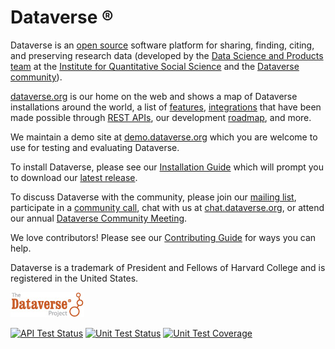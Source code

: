 Dataverse &#174;
===============

Dataverse is an [open source][] software platform for sharing, finding, citing, and preserving research data (developed by the [Data Science and Products team](http://www.iq.harvard.edu/people/people/data-science-products) at the [Institute for Quantitative Social Science](http://iq.harvard.edu/) and the [Dataverse community][]).

[dataverse.org][] is our home on the web and shows a map of Dataverse installations around the world, a list of [features][], [integrations][] that have been made possible through [REST APIs][], our development [roadmap][], and more.

We maintain a demo site at [demo.dataverse.org][] which you are welcome to use for testing and evaluating Dataverse.

To install Dataverse, please see our [Installation Guide][] which will prompt you to download our [latest release][].

To discuss Dataverse with the community, please join our [mailing list][], participate in a [community call][], chat with us at [chat.dataverse.org][], or attend our annual [Dataverse Community Meeting][].

We love contributors! Please see our [Contributing Guide][] for ways you can help.

Dataverse is a trademark of President and Fellows of Harvard College and is registered in the United States.

[![Dataverse Project logo](src/main/webapp/resources/images/dataverseproject_logo.jpg?raw=true "Dataverse Project")](http://dataverse.org)

[![API Test Status](https://jenkins.dataverse.org/buildStatus/icon?job=IQSS-dataverse-develop&subject=API%20Test%20Status)](https://jenkins.dataverse.org/job/IQSS-dataverse-develop/)
[![Unit Test Status](https://img.shields.io/travis/IQSS/dataverse?label=Unit%20Test%20Status)](https://travis-ci.org/IQSS/dataverse)
[![Unit Test Coverage](https://img.shields.io/coveralls/github/IQSS/dataverse?label=Unit%20Test%20Coverage)](https://coveralls.io/github/IQSS/dataverse?branch=develop)

[dataverse.org]: https://dataverse.org
[demo.dataverse.org]: https://demo.dataverse.org
[Dataverse community]: https://dataverse.org/developers
[Installation Guide]: http://guides.dataverse.org/en/latest/installation/index.html
[latest release]: https://github.com/IQSS/dataverse/releases
[features]: https://dataverse.org/software-features
[roadmap]: https://www.iq.harvard.edu/roadmap-dataverse-project
[integrations]: https://dataverse.org/integrations
[REST APIs]: http://guides.dataverse.org/en/latest/api/index.html
[Contributing Guide]: CONTRIBUTING.md
[mailing list]: https://groups.google.com/group/dataverse-community
[community call]: https://dataverse.org/community-calls
[chat.dataverse.org]: http://chat.dataverse.org
[Dataverse Community Meeting]: https://dataverse.org/events
[open source]: LICENSE.md
